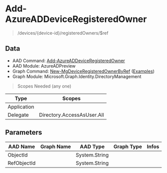 # Add-AzureADDeviceRegisteredOwner

> /devices/{device-id}/registeredOwners/$ref

## Data

+ AAD Command: [Add-AzureADDeviceRegisteredOwner](https://docs.microsoft.com/en-us/powershell/module/AzureADPreview/Add-AzureADDeviceRegisteredOwner)
+ AAD Module: AzureADPreview
+ Graph Command: [New-MgDeviceRegisteredOwnerByRef](https://docs.microsoft.com/en-us/powershell/module/Microsoft.Graph.Identity.DirectoryManagement/New-MgDeviceRegisteredOwnerByRef) ([Examples](https://github.com/orgs/msgraph/discussions?discussions_q=New-MgDeviceRegisteredOwnerByRef))
+ Graph Module: Microsoft.Graph.Identity.DirectoryManagement

> Scopes Needed (any one)

|Type|Scopes|
|---|---|
|Application||
|Delegate|Directory.AccessAsUser.All|

## Parameters

|AAD Name|Graph Name|AAD Type|Graph Type|Infos|
|---|---|---|---|---|
|ObjectId||System.String|||
|RefObjectId||System.String|||


